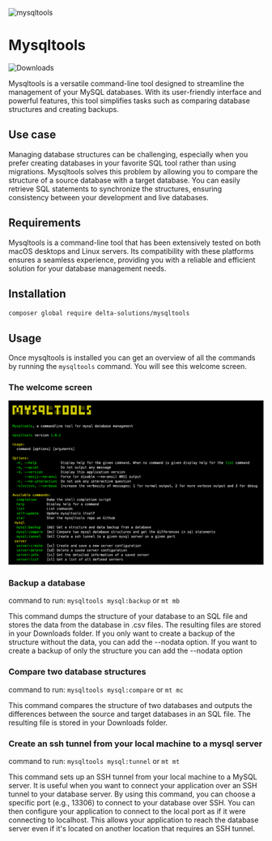 ![mysqltools](https://banners.beyondco.de/mysqltools.png?theme=light&packageManager=composer+global+require&packageName=delta-solutions%2Fmysqltools&pattern=architect&style=style_1&description=Mysqltools+is+a+command+line+tool+to+compare+database+structures+and+backup+them&md=1&showWatermark=0&fontSize=100px&images=database)
# Mysqltools


![Downloads](https://img.shields.io/packagist/dt/delta-solutions/mysqltools.svg?style=flat-square)

Mysqltools is a versatile command-line tool designed to streamline the management of your MySQL databases. With its user-friendly interface and powerful features, this tool simplifies tasks such as comparing database structures and creating backups.

## Use case

Managing database structures can be challenging, especially when you prefer creating databases in your favorite SQL tool rather than using migrations. Mysqltools solves this problem by allowing you to compare the structure of a source database with a target database. You can easily retrieve SQL statements to synchronize the structures, ensuring consistency between your development and live databases.

## Requirements

Mysqltools is a command-line tool that has been extensively tested on both macOS desktops and Linux servers. Its compatibility with these platforms ensures a seamless experience, providing you with a reliable and efficient solution for your database management needs.

## Installation

````shell
composer global require delta-solutions/mysqltools
````

## Usage

Once mysqltools is installed you can get an overview of all the commands by running the `mysqltools` command.  You will see this
welcome screen.

### The welcome screen

![Mysqltools home screen](brand/brand.png?raw=true "Mysqltools home screen")

### Backup a database

command to run: `mysqltools mysql:backup` or `mt mb`

This command dumps the structure of your database to an SQL file and stores the data from the database in .csv files. The resulting files are stored in your Downloads folder. If you only want to create a backup of the structure without the data, you can add the --nodata option.
If you want to create a backup of only the structure you can add the --nodata option

### Compare two database structures

command to run: `mysqltools mysql:compare` or `mt mc`

This command compares the structure of two databases and outputs the differences between the source and target databases in an SQL file. The resulting file is stored in your Downloads folder.

### Create an ssh tunnel from your local machine to a mysql server

command to run: `mysqltools mysql:tunnel` or `mt mt`

This command sets up an SSH tunnel from your local machine to a MySQL server. It is useful when you want to connect your application over an SSH tunnel to your database server. By using this command, you can choose a specific port (e.g., 13306) to connect to your database over SSH. You can then configure your application to connect to the local port as if it were connecting to localhost. This allows your application to reach the database server even if it's located on another location that requires an SSH tunnel.




